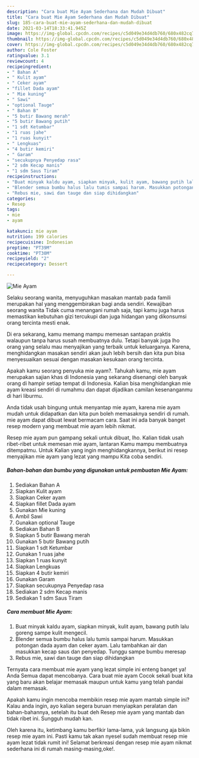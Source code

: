 ```yaml
---
description: "Cara buat Mie Ayam Sederhana dan Mudah Dibuat"
title: "Cara buat Mie Ayam Sederhana dan Mudah Dibuat"
slug: 185-cara-buat-mie-ayam-sederhana-dan-mudah-dibuat
date: 2021-03-14T18:33:41.945Z
image: https://img-global.cpcdn.com/recipes/c5d049e34d4db760/680x482cq70/mie-ayam-foto-resep-utama.jpg
thumbnail: https://img-global.cpcdn.com/recipes/c5d049e34d4db760/680x482cq70/mie-ayam-foto-resep-utama.jpg
cover: https://img-global.cpcdn.com/recipes/c5d049e34d4db760/680x482cq70/mie-ayam-foto-resep-utama.jpg
author: Cole Foster
ratingvalue: 3.1
reviewcount: 4
recipeingredient:
- " Bahan A"
- " Kulit ayam"
- " Ceker ayam"
- "fillet Dada ayam"
- " Mie kuning"
- " Sawi"
- "optional Tauge"
- " Bahan B"
- "5 butir Bawang merah"
- "5 butir Bawang putih"
- "1 sdt Ketumbar"
- "1 ruas jahe"
- "1 ruas kunyit"
- " Lengkuas"
- "4 butir kemiri"
- " Garam"
- "secukupnya Penyedap rasa"
- "2 sdm Kecap manis"
- "1 sdm Saus Tiram"
recipeinstructions:
- "Buat minyak kaldu ayam, siapkan minyak, kulit ayam, bawang putih lalu goreng sampe kulit mengecil."
- "Blender semua bumbu halus lalu tumis sampai harum. Masukkan potongan dada ayam dan ceker ayam. Lalu tambahkan air dan masukkan kecap saus dan penyedap. Tunggu sampe bumbu meresap"
- "Rebus mie, sawi dan tauge dan siap dihidangkan"
categories:
- Resep
tags:
- mie
- ayam

katakunci: mie ayam 
nutrition: 199 calories
recipecuisine: Indonesian
preptime: "PT39M"
cooktime: "PT30M"
recipeyield: "2"
recipecategory: Dessert

---
```



![Mie Ayam](https://img-global.cpcdn.com/recipes/c5d049e34d4db760/680x482cq70/mie-ayam-foto-resep-utama.jpg)

Selaku seorang wanita, menyuguhkan masakan mantab pada famili merupakan hal yang menggembirakan bagi anda sendiri. Kewajiban seorang  wanita Tidak cuma menangani rumah saja, tapi kamu juga harus memastikan kebutuhan gizi tercukupi dan juga hidangan yang dikonsumsi orang tercinta mesti enak.

Di era  sekarang, kamu memang mampu memesan santapan praktis walaupun tanpa harus susah membuatnya dulu. Tetapi banyak juga lho orang yang selalu mau menyajikan yang terbaik untuk keluarganya. Karena, menghidangkan masakan sendiri akan jauh lebih bersih dan kita pun bisa menyesuaikan sesuai dengan masakan kesukaan orang tercinta. 



Apakah kamu seorang penyuka mie ayam?. Tahukah kamu, mie ayam merupakan sajian khas di Indonesia yang sekarang disenangi oleh banyak orang di hampir setiap tempat di Indonesia. Kalian bisa menghidangkan mie ayam kreasi sendiri di rumahmu dan dapat dijadikan camilan kesenanganmu di hari liburmu.

Anda tidak usah bingung untuk menyantap mie ayam, karena mie ayam mudah untuk didapatkan dan kita pun boleh memasaknya sendiri di rumah. mie ayam dapat dibuat lewat bermacam cara. Saat ini ada banyak banget resep modern yang membuat mie ayam lebih nikmat.

Resep mie ayam pun gampang sekali untuk dibuat, lho. Kalian tidak usah ribet-ribet untuk memesan mie ayam, lantaran Kamu mampu membuatnya ditempatmu. Untuk Kalian yang ingin menghidangkannya, berikut ini resep menyajikan mie ayam yang lezat yang mampu Kita coba sendiri.

<!--inarticleads1-->

##### Bahan-bahan dan bumbu yang digunakan untuk pembuatan Mie Ayam:

1. Sediakan  Bahan A
1. Siapkan  Kulit ayam
1. Siapkan  Ceker ayam
1. Siapkan fillet Dada ayam
1. Gunakan  Mie kuning
1. Ambil  Sawi
1. Gunakan optional Tauge
1. Sediakan  Bahan B
1. Siapkan 5 butir Bawang merah
1. Gunakan 5 butir Bawang putih
1. Siapkan 1 sdt Ketumbar
1. Gunakan 1 ruas jahe
1. Siapkan 1 ruas kunyit
1. Siapkan  Lengkuas
1. Siapkan 4 butir kemiri
1. Gunakan  Garam
1. Siapkan secukupnya Penyedap rasa
1. Sediakan 2 sdm Kecap manis
1. Sediakan 1 sdm Saus Tiram




<!--inarticleads2-->

##### Cara membuat Mie Ayam:

1. Buat minyak kaldu ayam, siapkan minyak, kulit ayam, bawang putih lalu goreng sampe kulit mengecil.
1. Blender semua bumbu halus lalu tumis sampai harum. Masukkan potongan dada ayam dan ceker ayam. Lalu tambahkan air dan masukkan kecap saus dan penyedap. Tunggu sampe bumbu meresap
1. Rebus mie, sawi dan tauge dan siap dihidangkan




Ternyata cara membuat mie ayam yang lezat simple ini enteng banget ya! Anda Semua dapat mencobanya. Cara buat mie ayam Cocok sekali buat kita yang baru akan belajar memasak maupun untuk kamu yang telah pandai dalam memasak.

Apakah kamu ingin mencoba membikin resep mie ayam mantab simple ini? Kalau anda ingin, ayo kalian segera buruan menyiapkan peralatan dan bahan-bahannya, setelah itu buat deh Resep mie ayam yang mantab dan tidak ribet ini. Sungguh mudah kan. 

Oleh karena itu, ketimbang kamu berfikir lama-lama, yuk langsung aja bikin resep mie ayam ini. Pasti kamu tak akan nyesel sudah membuat resep mie ayam lezat tidak rumit ini! Selamat berkreasi dengan resep mie ayam nikmat sederhana ini di rumah masing-masing,oke!.

